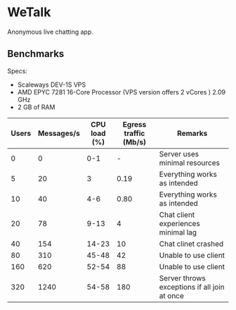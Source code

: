 # WeTalk
Anonymous live chatting app.

## Benchmarks
Specs:
- Scaleways DEV-1S VPS
- AMD EPYC 7281 16-Core Processor (VPS version offers 2 vCores ) 2.09 GHz
- 2 GB of RAM

| Users | Messages/s | CPU load (%) | Egress traffic (Mb/s) | Remarks |
| ------ | ------ | ------ | ------ | ------ |
| 0 | 0 | 0-1 | - | Server uses minimal resources
| 5 | 20 | 3 | 0.19 | Everything works as intended
| 10 | 40 | 4-6 | 0.80 | Everything works as intended
| 20 | 78 | 9-13 | 4 | Chat client experiences minimal lag 
| 40 | 154 | 14-23 | 10 | Chat clinet crashed
| 80 | 310 | 45-48 | 42 | Unable to use client
| 160 | 620 | 52-54 | 88 | Unable to use client
| 320 | 1240 | 54-58 | 180 | Server throws exceptions if all join at once


